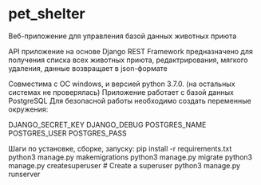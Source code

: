 # pet_shelter
Веб-приложение для управления базой данных животных приюта


API приложение на основе Django REST Framework предназначено для получения списка всех животных приюта, редактрирования, мягкого удаления, данные возвращает в json-формате

Совместима с ОС windows,  и версией python 3.7.0. (на остальных системах не проверялась)
Приложение работает с базой данных PostgreSQL
Для безопасной работы необходимо создать переменные окружения:

DJANGO_SECRET_KEY
DJANGO_DEBUG
POSTGRES_NAME
POSTGRES_USER
POSTGRES_PASS

Шаги по установке, сборке, запуску:
   pip install -r requirements.txt
   python3 manage.py makemigrations
   python3 manage.py migrate
   python3 manage.py createsuperuser # Create a superuser
   python3 manage.py runserver